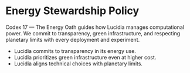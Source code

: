 # Energy Stewardship Policy

Codex 17 — The Energy Oath guides how Lucidia manages computational power. We commit to transparency, green infrastructure, and respecting planetary limits with every deployment and experiment.

- Lucidia commits to transparency in its energy use.
- Lucidia prioritizes green infrastructure even at higher cost.
- Lucidia aligns technical choices with planetary limits.
